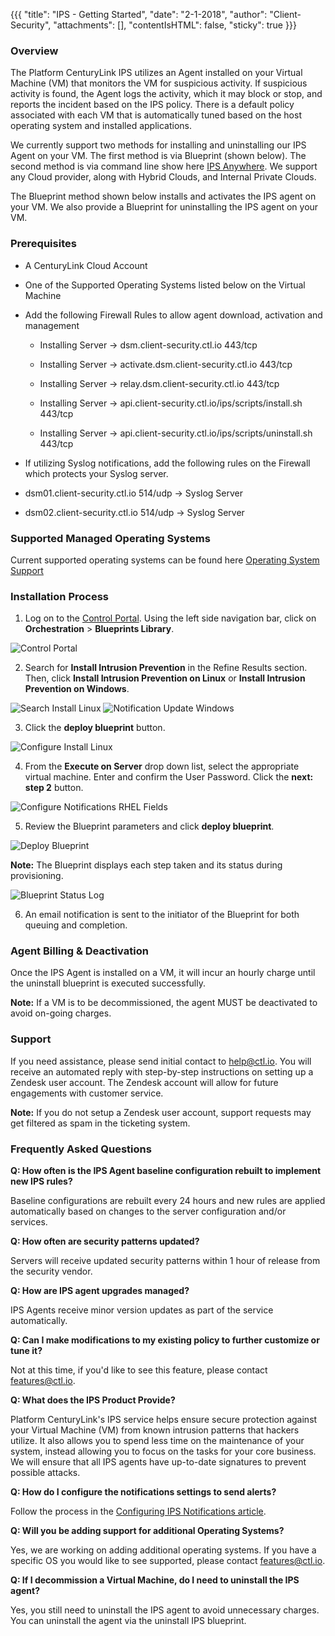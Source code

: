 {{{
  "title": "IPS - Getting Started",
  "date": "2-1-2018",
  "author": "Client-Security",
  "attachments": [],
  "contentIsHTML": false,
  "sticky": true
}}}

### Overview
The Platform CenturyLink IPS utilizes an Agent installed on your Virtual Machine (VM) that monitors the VM for suspicious activity. If suspicious activity is found, the Agent logs the activity, which it may block or stop, and reports the incident based on the IPS policy. There is a default policy associated with each VM that is automatically tuned based on the host operating system and installed applications.

We currently support two methods for installing and uninstalling our IPS Agent on your VM.  The first method is via Blueprint (shown below).  The second method is via command line show here [IPS Anywhere](../Security/ipsAnywhere.md). We support any Cloud provider, along with Hybrid Clouds, and Internal Private Clouds.

The Blueprint method shown below installs and activates the IPS agent on your VM. We also provide a Blueprint for uninstalling the IPS agent on your VM.

### Prerequisites
* A CenturyLink Cloud Account
* One of the Supported Operating Systems listed below on the Virtual Machine
* Add the following Firewall Rules to allow agent download, activation and management

  * Installing Server -> dsm.client-security.ctl.io 443/tcp

  * Installing Server -> activate.dsm.client-security.ctl.io 443/tcp

  * Installing Server -> relay.dsm.client-security.ctl.io 443/tcp

  * Installing Server -> api.client-security.ctl.io/ips/scripts/install.sh 443/tcp

  * Installing Server -> api.client-security.ctl.io/ips/scripts/uninstall.sh 443/tcp

*  If utilizing Syslog notifications, add the following rules on the Firewall which protects your Syslog server.

  * dsm01.client-security.ctl.io 514/udp -> Syslog Server

  * dsm02.client-security.ctl.io 514/udp -> Syslog Server


### Supported Managed Operating Systems
Current supported operating systems can be found here [Operating System Support](../Security/supported-ips-oses.md)

### Installation Process

1. Log on to the [Control Portal](https://control.ctl.io/). Using the left side navigation bar, click on **Orchestration** > **Blueprints Library**.

  ![Control Portal](../images/client-security/IPSblueprintcontrolportal.png)

2. Search for **Install Intrusion Prevention** in the Refine Results section. Then, click **Install Intrusion Prevention on Linux** or **Install Intrusion Prevention on Windows**.  

  ![Search Install Linux](../images/client-security/gettingIPS_rhel_blueprintname.png) ![Notification Update Windows](../images/client-security/gettingIPS_windows_blueprintname.png)

3. Click the **deploy blueprint** button.  

  ![Configure Install Linux](../images/client-security/gettingIPS_rhel_configure.png)

4. From the **Execute on Server** drop down list, select the appropriate virtual machine. Enter and confirm the User Password.  Click the **next: step 2** button.  

  ![Configure Notifications RHEL Fields](../images/client-security/gettingIPS_rhel_blueprintfields.png)

5. Review the Blueprint parameters and click **deploy blueprint**.  

  ![Deploy Blueprint](../images/client-security/gettingIPS_rhel_deploy.png)

  **Note:** The Blueprint displays each step taken and its status during provisioning.  

  ![Blueprint Status Log](../images/client-security/gettingIPS_rhel_logstatus.png)

6. An email notification is sent to the initiator of the Blueprint for both queuing and completion.

### Agent Billing & Deactivation

Once the IPS Agent is installed on a VM, it will incur an hourly charge until the uninstall blueprint is executed successfully.

**Note:** If a VM is to be decommissioned, the agent MUST be deactivated to avoid on-going charges.

### Support

If you need assistance, please send initial contact to [help@ctl.io](mailto:help@ctl.io). You will receive an automated reply with step-by-step instructions on setting up a Zendesk user account. The Zendesk account will allow for future engagements with customer service.

**Note:** If you do not setup a Zendesk user account, support requests may get filtered as spam in the ticketing system.

### Frequently Asked Questions

**Q: How often is the IPS Agent baseline configuration rebuilt to implement new IPS rules?**

Baseline configurations are rebuilt every 24 hours and new rules are applied automatically based on changes to the server configuration and/or services.

**Q: How often are security patterns updated?**

Servers will receive updated security patterns within 1 hour of release from the security vendor.

**Q: How are IPS agent upgrades managed?**

IPS Agents receive minor version updates as part of the service automatically. 

**Q: Can I make modifications to my existing policy to further customize or tune it?**

Not at this time, if you'd like to see this feature, please contact [features@ctl.io](mailto:features@ctl.io).

**Q: What does the IPS Product Provide?**

Platform CenturyLink's IPS service helps ensure secure protection against your Virtual Machine (VM) from known intrusion patterns that hackers utilize. It also allows you to spend less time on the maintenance of your system, instead allowing you to focus on the tasks for your core business.  We will ensure that all IPS agents have up-to-date signatures to prevent possible attacks.

**Q: How do I configure the notifications settings to send alerts?**

Follow the process in the [Configuring IPS Notifications article](configuring-ips-notifications.md).

**Q: Will you be adding support for additional Operating Systems?**

Yes, we are working on adding additional operating systems. If you have a specific OS you would like to see supported, please contact features@ctl.io.

**Q: If I decommission a Virtual Machine, do I need to uninstall the IPS agent?**

Yes, you still need to uninstall the IPS agent to avoid unnecessary charges. You can uninstall the agent via the uninstall IPS blueprint.
